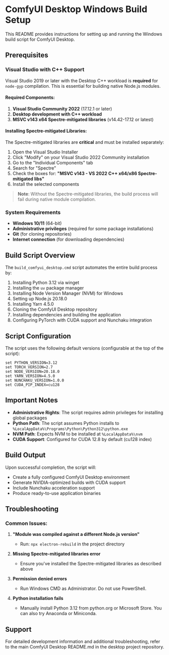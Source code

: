 # ComfyUI Desktop Windows Build Setup

This README provides instructions for setting up and running the Windows build script for ComfyUI Desktop.

## Prerequisites

### Visual Studio with C++ Support

Visual Studio 2019 or later with the Desktop C++ workload is **required** for `node-gyp` compilation. This is essential for building native Node.js modules.

#### Required Components:

1. **Visual Studio Community 2022** (17.12.1 or later)
2. **Desktop development with C++ workload**
3. **MSVC v143 x64 Spectre-mitigated libraries** (v14.42-17.12 or latest)

#### Installing Spectre-mitigated Libraries:

The Spectre-mitigated libraries are **critical** and must be installed separately:

1. Open the Visual Studio Installer
2. Click "Modify" on your Visual Studio 2022 Community installation
3. Go to the "Individual Components" tab
4. Search for "Spectre"
5. Check the boxes for: **"MSVC v143 - VS 2022 C++ x64/x86 Spectre-mitigated libs"**
6. Install the selected components

> **Note**: Without the Spectre-mitigated libraries, the build process will fail during native module compilation.

### System Requirements

- **Windows 10/11** (64-bit)
- **Administrative privileges** (required for some package installations)
- **Git** (for cloning repositories)
- **Internet connection** (for downloading dependencies)

## Build Script Overview

The `build_comfyui_desktop.cmd` script automates the entire build process by:

1. Installing Python 3.12 via winget
2. Installing the `uv` package manager
3. Installing Node Version Manager (NVM) for Windows
4. Setting up Node.js 20.18.0
5. Installing Yarn 4.5.0
6. Cloning the ComfyUI Desktop repository
7. Installing dependencies and building the application
8. Configuring PyTorch with CUDA support and Nunchaku integration

## Script Configuration

The script uses the following default versions (configurable at the top of the script):

```batch
set PYTHON_VERSION=3.12
set TORCH_VERSION=2.7
set NODE_VERSION=20.18.0
set YARN_VERSION=4.5.0
set NUNCHAKU_VERSION=1.0.0
set CUDA_PIP_INDEX=cu128
```

## Important Notes

- **Administrative Rights**: The script requires admin privileges for installing global packages
- **Python Path**: The script assumes Python installs to `%LocalAppData%\Programs\Python\Python312\python.exe`
- **NVM Path**: Expects NVM to be installed at `%LocalAppData%\nvm`
- **CUDA Support**: Configured for CUDA 12.8 by default (cu128 index)

## Build Output

Upon successful completion, the script will:

- Create a fully configured ComfyUI Desktop environment
- Generate NVIDIA-optimized builds with CUDA support
- Include Nunchaku acceleration support
- Produce ready-to-use application binaries

## Troubleshooting

### Common Issues:

1. **"Module was compiled against a different Node.js version"**

   - Run: `npx electron-rebuild` in the project directory

2. **Missing Spectre-mitigated libraries error**

   - Ensure you've installed the Spectre-mitigated libraries as described above

3. **Permission denied errors**

   - Run Windows CMD as Administrator. Do not use PowerShell.

4. **Python installation fails**
   - Manually install Python 3.12 from python.org or Microsoft Store. You can also try Anaconda or Miniconda.

## Support

For detailed development information and additional troubleshooting, refer to the main ComfyUI Desktop README.md in the desktop project repository.
